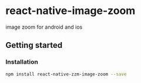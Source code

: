 # react-native-image-zoom
image zoom for android and ios

 ## Getting started
 
 
 ### Installation

```bash
npm install react-native-zzm-image-zoom --save
```
